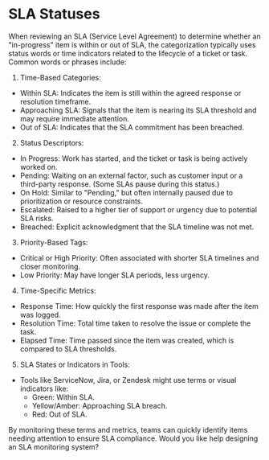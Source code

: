 # SLA Statuses

When reviewing an SLA (Service Level Agreement) to determine whether an "in-progress" item is within or out of SLA, the categorization typically uses status words or time indicators related to the lifecycle of a ticket or task. Common words or phrases include:

1. Time-Based Categories:
  * Within SLA: Indicates the item is still within the agreed response or resolution timeframe.
  * Approaching SLA: Signals that the item is nearing its SLA threshold and may require immediate attention.
  * Out of SLA: Indicates that the SLA commitment has been breached.
2. Status Descriptors:
  * In Progress: Work has started, and the ticket or task is being actively worked on.
  * Pending: Waiting on an external factor, such as customer input or a third-party response. (Some SLAs pause during this status.)
  * On Hold: Similar to "Pending," but often internally paused due to prioritization or resource constraints.
  * Escalated: Raised to a higher tier of support or urgency due to potential SLA risks.
  * Breached: Explicit acknowledgment that the SLA timeline was not met.
3. Priority-Based Tags:
  * Critical or High Priority: Often associated with shorter SLA timelines and closer monitoring.
  * Low Priority: May have longer SLA periods, less urgency.
4. Time-Specific Metrics:
  * Response Time: How quickly the first response was made after the item was logged.
  * Resolution Time: Total time taken to resolve the issue or complete the task.
  * Elapsed Time: Time passed since the item was created, which is compared to SLA thresholds.
5. SLA States or Indicators in Tools:
  * Tools like ServiceNow, Jira, or Zendesk might use terms or visual indicators like:
    * Green: Within SLA.
    * Yellow/Amber: Approaching SLA breach.
    * Red: Out of SLA.

By monitoring these terms and metrics, teams can quickly identify items needing attention to ensure SLA compliance. Would you like help designing an SLA monitoring system?
